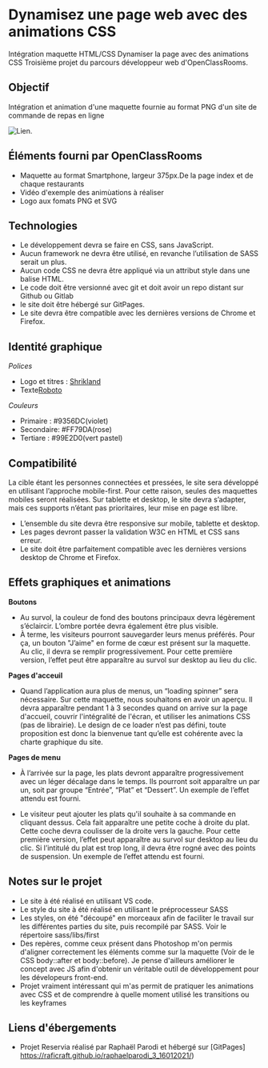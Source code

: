 # Dynamisez une page web avec des animations CSS

Intégration maquette HTML/CSS 
Dynamiser la page avec des animations CSS
Troisième projet du parcours développeur web d'OpenClassRooms.

## Objectif

Intégration et animation d'une maquette fournie au format PNG d'un site de commande de repas en ligne

![Lien](https://user.oc-static.com/upload/2020/08/24/15982605908418_Maquettes%20Ohmyfood.jpg).


## Éléments fourni par OpenClassRooms

-   Maquette au format Smartphone, largeur 375px.De la page index et de chaque restaurants
-   Vidéo d'exemple des animùations à réaliser
-   Logo aux fomats PNG et SVG

## Technologies

-   Le développement devra se faire en CSS, sans JavaScript.
-   Aucun framework ne devra être utilisé, en revanche l’utilisation de SASS serait un plus.
-   Aucun code CSS ne devra être appliqué via un attribut style dans une balise HTML.
-   Le code doit être versionné avec git et doit avoir un repo distant sur Github ou Gitlab
-   le site doit être hébergé sur GitPages.
-   Le site devra être compatible avec les dernières versions de Chrome et Firefox.

## Identité graphique

*Polices*
- Logo et titres : [Shrikland](https://fonts.google.com/specimen/Shrikhand?preview.text_type=custom)
- Texte[Roboto](https://fonts.google.com/specimen/Roboto?preview.text_type=custom&query=roboto)

*Couleurs*
-   Primaire : #9356DC(violet)
-   Secondaire: #FF79DA(rose)
-   Tertiare : #99E2D0(vert pastel)

## Compatibilité

La cible étant les personnes connectées et pressées, le site sera développé en utilisant
l’approche mobile-first. Pour cette raison, seules des maquettes mobiles seront réalisées.
Sur tablette et desktop, le site devra s’adapter, mais ces supports n’étant pas prioritaires,
leur mise en page est libre.
-   L’ensemble du site devra être responsive sur mobile, tablette et desktop.
-   Les pages devront passer la validation W3C en HTML et CSS sans erreur.
-   Le site doit être parfaitement compatible avec les dernières versions desktop de
Chrome et Firefox.

## Effets graphiques et animations

**Boutons**
-   Au survol, la couleur de fond des boutons principaux devra légèrement s’éclaircir.
L’ombre portée devra également être plus visible.
-   À terme, les visiteurs pourront sauvegarder leurs menus préférés. Pour ça, un
bouton "J’aime" en forme de cœur est présent sur la maquette. Au clic, il devra se
remplir progressivement. Pour cette première version, l’effet peut être apparaître au
survol sur desktop au lieu du clic.

**Pages d'acceuil**

-   Quand l’application aura plus de menus, un “loading spinner” sera nécessaire. Sur
cette maquette, nous souhaitons en avoir un aperçu. Il devra apparaître pendant 1 à
3 secondes quand on arrive sur la page d'accueil, couvrir l'intégralité de l'écran, et
utiliser les animations CSS (pas de librairie). Le design de ce loader n’est pas défini,
toute proposition est donc la bienvenue tant qu’elle est cohérente avec la charte
graphique du site.

**Pages de menu**

-   À l’arrivée sur la page, les plats devront apparaître progressivement avec un léger
décalage dans le temps. Ils pourront soit apparaître un par un, soit par groupe
“Entrée”, “Plat” et “Dessert”. Un exemple de l’effet attendu est fourni.

-   Le visiteur peut ajouter les plats qu'il souhaite à sa commande en cliquant dessus.
Cela fait apparaître une petite coche à droite du plat. Cette coche devra coulisser de
la droite vers la gauche. Pour cette première version, l’effet peut apparaître au survol
sur desktop au lieu du clic. Si l’intitulé du plat est trop long, il devra être rogné avec
des points de suspension. Un exemple de l’effet attendu est fourni.

## Notes sur le projet

-   Le site à été réalisé en utilisant VS code.
-   Le style du site à été réalisé en utilisant le préprocesseur SASS
-   Les styles, on été "découpé" en morceaux afin de faciliter le travail sur les différentes parties du site, puis recompilé par SASS. Voir le répertoire sass/libs/first
-   Des repères, comme ceux présent dans Photoshop m'on permis d'aligner correctement les éléments comme sur la maquette (Voir de le CSS body::after et body::before). Je pense d'ailleurs améliorer le concept avec JS afin d'obtenir un véritable outil de développement pour les dévelopeurs front-end.
-   Projet vraiment intéressant qui m'as permit de pratiquer les animations avec CSS et de comprendre à quelle moment utilisé les transitions ou les keyframes

## Liens d'ébergements

-   Projet Reservia réalisé par Raphaël Parodi et hébergé sur [GitPages] https://raficraft.github.io/raphaelparodi_3_16012021/)




